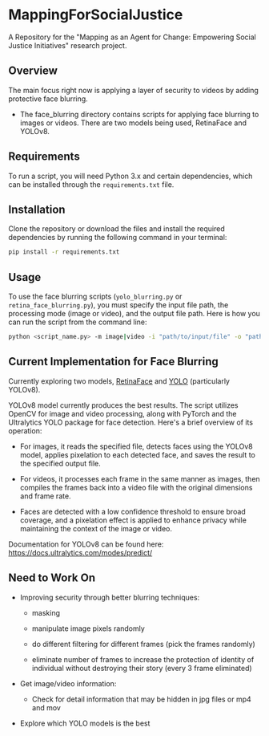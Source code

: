 # MappingForSocialJustice

A Repository for the "Mapping as an Agent for Change: Empowering Social Justice Initiatives" research project.

## Overview

The main focus right now is applying a layer of security to videos by adding protective face blurring.
- The face_blurring directory contains scripts for applying face blurring to images or videos. There are two models being used, RetinaFace and YOLOv8.

## Requirements

To run a script, you will need Python 3.x and certain dependencies, which can be installed through the `requirements.txt` file.

## Installation

Clone the repository or download the files and install the required dependencies by running the following command in your terminal:

```bash
pip install -r requirements.txt
```

## Usage

To use the face blurring scripts (`yolo_blurring.py` or `retina_face_blurring.py`), you must specify the input file path, the processing mode (image or video), and the output file path. Here is how you can run the script from the command line:

```bash
python <script_name.py> -m image|video -i "path/to/input/file" -o "path/to/output/file"
```

## Current Implementation for Face Blurring

Currently exploring two models, [RetinaFace](https://github.com/serengil/retinaface?tab=readme-ov-file) and [YOLO](https://github.com/derronqi/yolov8-face) (particularly YOLOv8).

YOLOv8 model currently produces the best results. The script utilizes OpenCV for image and video processing, along with PyTorch and the Ultralytics YOLO package for face detection. Here's a brief overview of its operation:

- For images, it reads the specified file, detects faces using the YOLOv8 model, applies pixelation to each detected face, and saves the result to the specified output file.

- For videos, it processes each frame in the same manner as images, then compiles the frames back into a video file with the original dimensions and frame rate.

- Faces are detected with a low confidence threshold to ensure broad coverage, and a pixelation effect is applied to enhance privacy while maintaining the context of the image or video.

Documentation for YOLOv8 can be found here: https://docs.ultralytics.com/modes/predict/

## Need to Work On

- Improving security through better blurring techniques:

  - masking

  - manipulate image pixels randomly

  - do different filtering for different frames (pick the frames randomly)

  - eliminate number of frames to increase the protection of identity of individual without destroying their story (every 3 frame eliminated)

- Get image/video information:

  - Check for detail information that may be hidden in jpg files or mp4 and mov

- Explore which YOLO models is the best
